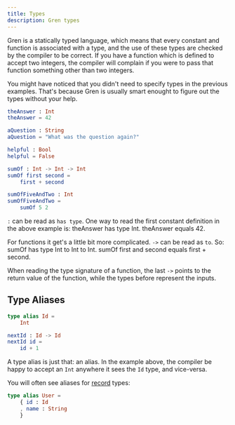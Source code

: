 ```yaml
---
title: Types
description: Gren types
---
```


Gren is a statically typed language, which means that every constant and function is associated with a type, and the use of these types are checked by the compiler to be correct. If you have a function which is defined to accept two integers, the compiler will complain if you were to pass that function something other than two integers.

You might have noticed that you didn't need to specify types in the previous examples. That's because Gren is usually smart enought to figure out the types without your help.

```elm
theAnswer : Int
theAnswer = 42

aQuestion : String
aQuestion = "What was the question again?"

helpful : Bool
helpful = False

sumOf : Int -> Int -> Int
sumOf first second =
    first + second

sumOfFiveAndTwo : Int
sumOfFiveAndTwo =
    sumOf 5 2
```

`:` can be read as `has type`. One way to read the first constant definition in the above example is: theAnswer has type Int. theAnswer equals 42.

For functions it get's a little bit more complicated. `->` can be read as `to`. So: sumOf has type Int to Int to Int. sumOf first and second equals first + second.

When reading the type signature of a function, the last `->` points to the return value of the function, while the types before represent the inputs.

## Type Aliases

```elm
type alias Id =
    Int

nextId : Id -> Id
nextId id =
    id + 1
```

A type alias is just that: an alias.
In the example above, the compiler be happy to accept an `Int` anywhere it sees the `Id` type, and vice-versa.

You will often see aliases for [record](/book/syntax/records/) types:

```elm
type alias User =
    { id : Id
    , name : String
    }
```

